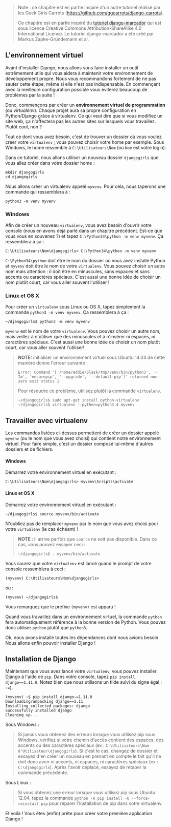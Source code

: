 > Note : ce chapitre est en partie inspiré d'un autre tutoriel réalisé par les Geek Girls Carrots (https://github.com/ggcarrots/django-carrots).
>
> Ce chapitre est en partie inspiré du [tutoriel django-marcador](http://django-marcador.keimlink.de/) qui est sous licence Creative Commons Attribution-ShareAlike 4.0 International License. Le tutoriel django-marcador a été créé par Markus Zapke-Gründemann et al.

## L'environnement virtuel

Avant d'installer Django, nous allons vous faire installer un outil extrêmement utile qui vous aidera à maintenir votre environnement de développement propre. Nous vous recommandons fortement de ne pas sauter cette étape, même si elle n'est pas indispensable. En commençant avec la meilleure configuration possible vous éviterez beaucoup de problèmes par la suite !

Donc, commençons par créer un **environnement virtuel de programmation** (ou *virtualenv*). Chaque projet aura sa propre configuration en Python/Django grâce à virtualenv. Ce qui veut dire que si vous modifiez un site web, ça n'affectera pas les autres sites sur lesquels vous travaillez. Plutôt cool, non ?

Tout ce dont vous avez besoin, c'est de trouver un dossier où vous voulez créer votre `virtualenv` ; vous pouvez choisir votre home par exemple. Sous Windows, le home ressemble à `C:\Utilisateurs\Nom` (où `Nom` est votre login).

Dans ce tutoriel, nous allons utiliser un nouveau dossier `djangogirls` que vous allez créer dans votre dossier home :

    mkdir djangogirls
    cd djangogirls


Nous allons créer un virtualenv appelé `myvenv`. Pour cela, nous taperons une commande qui ressemblera à :

    python3 -m venv myvenv


### Windows

Afin de créer un nouveau `virtualenv`, vous avez besoin d'ouvrir votre console (nous en avons déjà parlé dans un chapitre précédent. Est-ce que vous vous en souvenez ?) et tapez `C:\Python34\python -m venv myvenv`. Ça ressemblera à ça :

    C:\Utilisateurs\Nom\djangogirls> C:\Python34\python -m venv myvenv


`C:\Python34\python` doit être le nom du dossier où vous avez installé Python et `myvenv` doit être le nom de votre `virtualenv`. Vous pouvez choisir un autre nom mais attention : il doit être en minuscules, sans espaces et sans accents ou caractères spéciaux. C'est aussi une bonne idée de choisir un nom plutôt court, car vous aller souvent l'utiliser !

### Linux et OS X

Pour créer un `virtualenv` sous Linux ou OS X, tapez simplement la commande `python3 -m venv myvenv`. Ça ressemblera à ça :

    ~/djangogirls$ python3 -m venv myvenv


`myvenv` est le nom de votre `virtualenv`. Vous pouvez choisir un autre nom, mais veillez à n'utiliser que des minuscules et à n'insérer ni espaces, ni caractères spéciaux. C'est aussi une bonne idée de choisir un nom plutôt court, car vous aller souvent l'utiliser!

> **NOTE:** initialiser un environnement virtuel sous Ubuntu 14.04 de cette manière donne l'erreur suivante :
>
>     Error: Command '['/home/eddie/Slask/tmp/venv/bin/python3', '-Im', 'ensurepip', '--upgrade', '--default-pip']' returned non-zero exit status 1
>     
>
> Pour résoudre ce problème, utilisez plutôt la commande `virtualenv`.
>
>     ~/djangogirls$ sudo apt-get install python-virtualenv
>     ~/djangogirls$ virtualenv --python=python3.4 myvenv
>     

## Travailler avec virtualenv

Les commandes listées ci-dessus permettent de créer un dossier appelé `myvenv` (ou le nom que vous avez choisi) qui contient notre environnement virtuel. Pour faire simple, c'est un dossier composé lui-même d'autres dossiers et de fichiers.

#### Windows

Démarrez votre environnement virtuel en exécutant :

    C:\Utilisateurs\Nom\djangogirls> myvenv\Scripts\activate


#### Linux et OS X

Démarrez votre environnement virtuel en exécutant :

    ~/djangogirls$ source myvenv/bin/activate


N'oubliez pas de remplacer `myvenv` par le nom que vous avez choisi pour votre `virtualenv` (le cas échéant) !

> **NOTE :** il arrive parfois que `source` ne soit pas disponible. Dans ce cas, vous pouvez essayer ceci :
>
>     ~/djangogirls$ . myvenv/bin/activate
>     

Vous saurez que votre `virtualenv` est lancé quand le prompt de votre console ressemblera à ceci :

    (myvenv) C:\Utilisateurs\Nom\djangogirls>


ou :

    (myvenv) ~/djangogirls$


Vous remarquez que le préfixe `(myvenv)` est apparu !

Quand vous travaillez dans un environnement virtuel, la commande `python` fera automatiquement référence à la bonne version de Python. Vous pouvez donc utiliser `python` plutôt que `python3`.

Ok, nous avons installé toutes les dépendances dont nous avions besoin. Nous allons enfin pouvoir installer Django !

## Installation de Django

Maintenant que vous avez lancé votre `virtualenv`, vous pouvez installer Django à l'aide de `pip`. Dans votre console, tapez `pip install django~=1.11.0`. Notez bien que nous utilisons un tilde suivi du signe égal : `~=`).

    (myvenv) ~$ pip install django~=1.11.0
    Downloading/unpacking django==1.11
    Installing collected packages: django
    Successfully installed django
    Cleaning up...


Sous Windows :

> Si jamais vous obtenez des erreurs lorsque vous utilisez pip sous Windows, vérifiez si votre chemin d'accès contient des espaces, des accents ou des caractères spéciaux (ex : `C:\Utilisateurs\Nom d'Utilisateur\djangogirls`). Si c'est le cas, changez de dossier et essayez d'en créer un nouveau en prenant en compte le fait qu'il ne doit donc avoir ni accents, ni espaces, ni caractères spéciaux (ex : `C:\djangogirls`). Après l'avoir déplacé, essayez de retaper la commande précédente.

Sous Linux :

> Si vous obtenez une erreur lorsque vous utilisez pip sous Ubuntu 12.04, tapez la commande `python -m pip install -U --force-reinstall pip` pour réparer l'installation de pip dans votre virtualenv.

Et voilà ! Vous êtes (enfin) prête pour créer votre première application Django !
